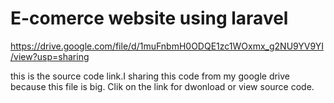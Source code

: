 # E-comerce website using laravel

https://drive.google.com/file/d/1muFnbmH0ODQE1zc1WOxmx_g2NU9YV9YI/view?usp=sharing

this is the source code link.I sharing this code from my google drive because this file is big.
Clik on the link for dwonload or view source code.

